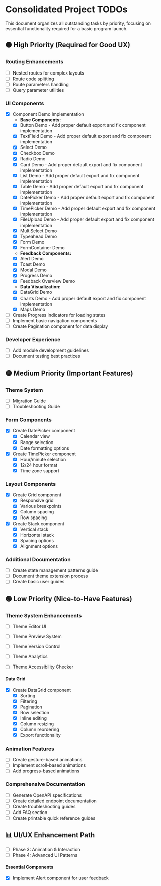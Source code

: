 # Consolidated Project TODOs

This document organizes all outstanding tasks by priority, focusing on essential functionality required for a basic program launch.



## 🟠 High Priority (Required for Good UX)

### Routing Enhancements
- [ ] Nested routes for complex layouts
- [ ] Route code splitting
- [ ] Route parameters handling
- [ ] Query parameter utilities

### UI Components
- [x] Component Demo Implementation
  - **Base Components:**
  - [x] Button Demo - Add proper default export and fix component implementation
  - [x] TextField Demo - Add proper default export and fix component implementation
  - [x] Select Demo
  - [x] Checkbox Demo
  - [x] Radio Demo
  - [x] Card Demo - Add proper default export and fix component implementation
  - [x] List Demo - Add proper default export and fix component implementation
  - [x] Table Demo - Add proper default export and fix component implementation
  - [x] DatePicker Demo - Add proper default export and fix component implementation
  - [x] TimePicker Demo - Add proper default export and fix component implementation
  - [x] FileUpload Demo - Add proper default export and fix component implementation
  - [x] MultiSelect Demo
  - [x] Typeahead Demo
  - [x] Form Demo
  - [x] FormContainer Demo
  - **Feedback Components:**
  - [x] Alert Demo
  - [x] Toast Demo
  - [x] Modal Demo
  - [x] Progress Demo
  - [x] Feedback Overview Demo
  - **Data Visualization:**
  - [x] DataGrid Demo
  - [x] Charts Demo - Add proper default export and fix component implementation
  - [x] Maps Demo
- [ ] Create Progress indicators for loading states
- [ ] Implement basic navigation components
- [ ] Create Pagination component for data display

### Developer Experience
- [ ] Add module development guidelines
- [ ] Document testing best practices

## 🟡 Medium Priority (Important Features)

### Theme System
- [ ] Migration Guide
- [ ] Troubleshooting Guide

### Form Components
- [x] Create DatePicker component
  - [x] Calendar view
  - [x] Range selection
  - [x] Date formatting options
- [x] Create TimePicker component
  - [x] Hour/minute selection
  - [x] 12/24 hour format
  - [x] Time zone support

### Layout Components
- [x] Create Grid component
  - [x] Responsive grid
  - [x] Various breakpoints
  - [x] Column spacing
  - [x] Row spacing
- [x] Create Stack component 
  - [x] Vertical stack
  - [x] Horizontal stack
  - [x] Spacing options
  - [x] Alignment options

### Additional Documentation
- [ ] Create state management patterns guide
- [ ] Document theme extension process
- [ ] Create basic user guides

## 🟢 Low Priority (Nice-to-Have Features)

### Theme System Enhancements
- [ ] Theme Editor UI
- [ ] Theme Preview System
- [ ] Theme Version Control
- [ ] Theme Analytics
- [ ] Theme Accessibility Checker



#### Data Grid
- [x] Create DataGrid component
  - [x] Sorting
  - [x] Filtering
  - [x] Pagination
  - [x] Row selection
  - [x] Inline editing
  - [x] Column resizing
  - [x] Column reordering
  - [x] Export functionality

### Animation Features
- [ ] Create gesture-based animations
- [ ] Implement scroll-based animations
- [ ] Add progress-based animations

### Comprehensive Documentation
- [ ] Generate OpenAPI specifications
- [ ] Create detailed endpoint documentation
- [ ] Create troubleshooting guides
- [ ] Add FAQ section
- [ ] Create printable quick reference guides

## 📊 UI/UX Enhancement Path
- [ ] Phase 3: Animation & Interaction
- [ ] Phase 4: Advanced UI Patterns 

#### Essential Components
- [x] Implement Alert component for user feedback 